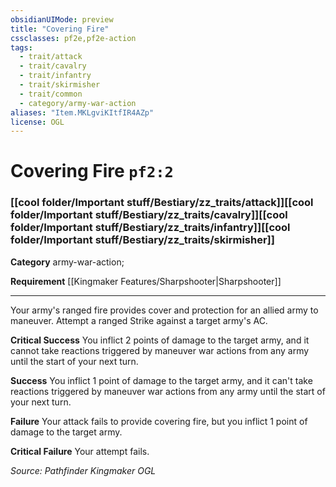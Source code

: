 ```yaml
---
obsidianUIMode: preview
title: "Covering Fire"
cssclasses: pf2e,pf2e-action
tags:
  - trait/attack
  - trait/cavalry
  - trait/infantry
  - trait/skirmisher
  - trait/common
  - category/army-war-action
aliases: "Item.MKLgviKItfIR4AZp"
license: OGL
---
```

# Covering Fire `pf2:2`

### [[cool folder/Important stuff/Bestiary/zz_traits/attack]][[cool folder/Important stuff/Bestiary/zz_traits/cavalry]][[cool folder/Important stuff/Bestiary/zz_traits/infantry]][[cool folder/Important stuff/Bestiary/zz_traits/skirmisher]]

**Category** army-war-action; 




**Requirement** [[Kingmaker Features/Sharpshooter|Sharpshooter]]

* * *

Your army's ranged fire provides cover and protection for an allied army to maneuver. Attempt a ranged Strike against a target army's AC.

**Critical Success** You inflict 2 points of damage to the target army, and it cannot take reactions triggered by maneuver war actions from any army until the start of your next turn.

**Success** You inflict 1 point of damage to the target army, and it can't take reactions triggered by maneuver war actions from any army until the start of your next turn.

**Failure** Your attack fails to provide covering fire, but you inflict 1 point of damage to the target army.

**Critical Failure** Your attempt fails.

*Source: Pathfinder Kingmaker*
*OGL*